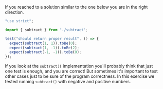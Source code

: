 If you reached to a solution similar to the one below you are in the right direction.

```typescript
"use strict";

import { subtract } from "./subtract";

test("should return proper result", () => {
  expect(subtract(1, 1)).toBe(0);
  expect(subtract(1, -1)).toBe(2);
  expect(subtract(-1, -1)).toBe(0);
});
```

If you look at the `subtract()` implementation you'll probably think that just one test is enough, and you are correct! But sometimes it's important to test other cases just to be sure of the program correctness. In this exercise we tested running `subtract()` with negative and positive numbers.
